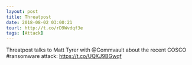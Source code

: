 ```yaml
---
layout: post
title: Threatpost
date: 2018-08-02 03:00:21
tourl: http://t.co/rD9Wvdqf3e
tags: [Attack]
---
```

Threatpost talks to Matt Tyrer with @Commvault about the recent COSCO #ransomware attack: https://t.co/UQXJ9BGwqf